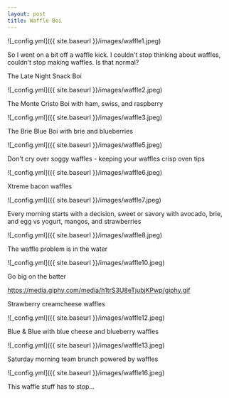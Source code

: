 ```yaml
---
layout: post
title: Waffle Boi 
---
```


![_config.yml]({{ site.baseurl }}/images/waffle1.jpeg)

So I went on a bit off a waffle kick. I couldn't stop thinking about waffles, couldn't stop making waffles. Is that normal? 



The Late Night Snack Boi

![_config.yml]({{ site.baseurl }}/images/waffle2.jpeg)

The Monte Cristo Boi with ham, swiss, and raspberry

![_config.yml]({{ site.baseurl }}/images/waffle3.jpeg)

The Brie Blue Boi with brie and blueberries

![_config.yml]({{ site.baseurl }}/images/waffle5.jpeg)

Don't cry over soggy waffles - keeping your waffles crisp oven tips

![_config.yml]({{ site.baseurl }}/images/waffle6.jpeg)

Xtreme bacon waffles

![_config.yml]({{ site.baseurl }}/images/waffle7.jpeg)

Every morning starts with a decision, sweet or savory with avocado, brie, and egg vs yogurt, mangos, and strawberries

![_config.yml]({{ site.baseurl }}/images/waffle8.jpeg)

The waffle problem is in the water

![_config.yml]({{ site.baseurl }}/images/waffle10.jpeg)

Go big on the batter

https://media.giphy.com/media/h1trS3U8eTjubjKPwp/giphy.gif

Strawberry creamcheese waffles

![_config.yml]({{ site.baseurl }}/images/waffle12.jpeg)

Blue & Blue with blue cheese and blueberry waffles 

![_config.yml]({{ site.baseurl }}/images/waffle13.jpeg)

Saturday morning team brunch powered by waffles

![_config.yml]({{ site.baseurl }}/images/waffle16.jpeg)

This waffle stuff has to stop...

